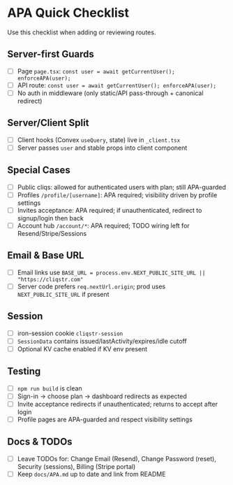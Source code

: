 # APA Quick Checklist

Use this checklist when adding or reviewing routes.

## Server-first Guards
- [ ] Page `page.tsx`: `const user = await getCurrentUser(); enforceAPA(user);`
- [ ] API route: `const user = await getCurrentUser(); enforceAPA(user);`
- [ ] No auth in middleware (only static/API pass-through + canonical redirect)

## Server/Client Split
- [ ] Client hooks (Convex `useQuery`, state) live in `_client.tsx`
- [ ] Server passes `user` and stable props into client component

## Special Cases
- [ ] Public cliqs: allowed for authenticated users with plan; still APA-guarded
- [ ] Profiles `/profile/[username]`: APA required; visibility driven by profile settings
- [ ] Invites acceptance: APA required; if unauthenticated, redirect to signup/login then back
- [ ] Account hub `/account/*`: APA required; TODO wiring left for Resend/Stripe/Sessions

## Email & Base URL
- [ ] Email links use `BASE_URL = process.env.NEXT_PUBLIC_SITE_URL || "https://cliqstr.com"`
- [ ] Server code prefers `req.nextUrl.origin`; prod uses `NEXT_PUBLIC_SITE_URL` if present

## Session
- [ ] iron-session cookie `cliqstr-session`
- [ ] `SessionData` contains issued/lastActivity/expires/idle cutoff
- [ ] Optional KV cache enabled if KV env present

## Testing
- [ ] `npm run build` is clean
- [ ] Sign-in → choose plan → dashboard redirects as expected
- [ ] Invite acceptance redirects if unauthenticated; returns to accept after login
- [ ] Profile pages are APA-guarded and respect visibility settings

## Docs & TODOs
- [ ] Leave TODOs for: Change Email (Resend), Change Password (reset), Security (sessions), Billing (Stripe portal)
- [ ] Keep `docs/APA.md` up to date and link from README
